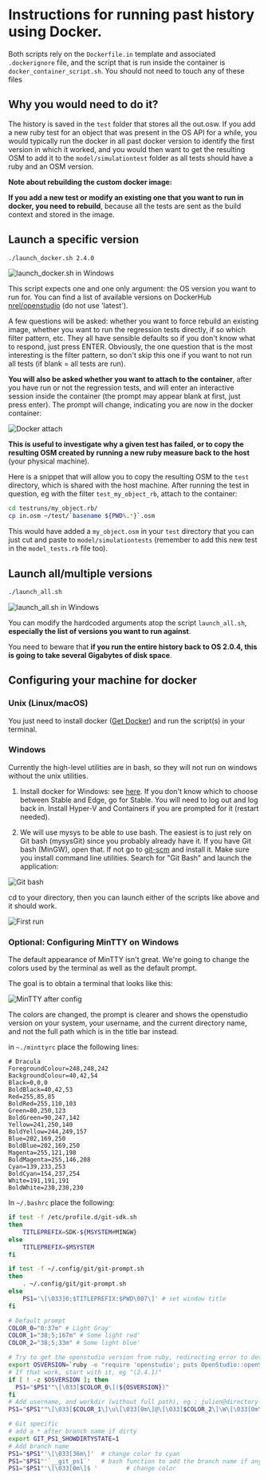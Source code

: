 # Instructions for running past history using Docker.

Both scripts rely on the `Dockerfile.in` template and associated `.dockerignore` file,
and the script that is run inside the container is `docker_container_script.sh`.
You should not need to touch any of these files


## Why you would need to do it?

The history is saved in the `test` folder that stores all the out.osw.
If you add a new ruby test for an object that was present in the OS API for a while,
you would typically run the docker in all past docker version to identify the first version in which it worked,
and you would then want to get the resulting OSM to add it to the `model/simulationtest` folder as all tests should have a ruby and an OSM version.

**Note about rebuilding the custom docker image:**

**If you add a new test or modify an existing one that you want to run in docker, you need to rebuild**, 
because all the tests are sent as the build context and stored in the image.

## Launch a specific version

```bash
./launch_docker.sh 2.4.0
```

![launch_docker.sh in Windows](images/windows_launch_docker.sh.png)

This script expects one and one only argument: the OS version you want to run for. You can find a list of available versions on DockerHub 
[nrel/openstudio](https://hub.docker.com/r/nrel/openstudio/tags/) (do not use 'latest').

A few questions will be asked: whether you want to force rebuild an existing image, whether you want to run the regression tests directly, if so which filter pattern, etc.
They all have sensible defaults so if you don't know what to respond, just press ENTER. Obviously, the one question that is the most interesting is the filter pattern, so don't skip this one
if you want to not run all tests (if blank = all tests are run).

**You will also be asked whether you want to attach to the container**, after you have run or not the regression tests, and will enter an interactive session inside the container
(the prompt may appear blank at first, just press enter). The prompt will change, indicating you are now in the docker container:

![Docker attach](images/docker_attach.png)

**This is useful to investigate why a given test has failed, or to copy the resulting OSM created by running a new ruby measure back to the host** (your physical machine).

Here is a snippet that will allow you to copy the resulting OSM to the `test` directory, which is shared with the host machine.
After running the test in question, eg with the filter `test_my_object_rb`, attach to the container:

```bash
cd testruns/my_object.rb/
cp in.osm ~/test/`basename ${PWD%.*}`.osm
```

This would have added a `my_object.osm` in your `test` directory that you can just cut and paste to `model/simulationtests` (remember to add this new test in the `model_tests.rb` file too).



## Launch all/multiple versions

```bash
./launch_all.sh
```

![launch_all.sh in Windows](images/windows_launch_all.sh.png)

You can modify the hardcoded arguments atop the script `launch_all.sh`, **especially the list of versions you want to run against**.

You need to beware that **if you run the entire history back to OS 2.0.4, this is going to take several Gigabytes of disk space**.


## Configuring your machine for docker

### Unix (Linux/macOS)

You just need to install docker ([Get Docker](https://www.docker.com/get-docker)) and run the script(s) in your terminal.

### Windows

Currently the high-level utilities are in bash, so they will not run on windows without the unix utilities.

1. Install docker for Windows: see [here](https://docs.docker.com/docker-for-windows/install/). 
If you don't know which to choose between Stable and Edge, go for Stable.
You will need to log out and log back in.
Install Hyper-V and Containers if you are prompted for it (restart needed).

2. We will use mysys to be able to use bash. The easiest is to just rely on Git bash (mysysGit) since you probably already have it. If you have Git bash (MinGW), open that.
If not go to [git-scm](https://git-scm.com/downloads) and install it. Make sure you install command line utilities.
Search for "Git Bash" and launch the application:

![Git bash](images/git_bash.png)

cd to your directory, then you can launch either of the scripts like above and it should work.

![First run](images/git_bash_cd_launch.png)

### Optional: Configuring MinTTY on Windows

The default appearance of MinTTY isn't great. We're going to change the colors used by the terminal as well as the default prompt.

The goal is to obtain a terminal that looks like this:

![MinTTY after config](images/Mintty_config.png)

The colors are changed, the prompt is clearer and shows the openstudio version on your system, your username, and the current directory name, 
and not the full path which is in the title bar instead.


in `~./minttyrc` place the following lines:

```
# Dracula
ForegroundColour=248,248,242
BackgroundColour=40,42,54
Black=0,0,0
BoldBlack=40,42,53
Red=255,85,85
BoldRed=255,110,103
Green=80,250,123
BoldGreen=90,247,142
Yellow=241,250,140
BoldYellow=244,249,157
Blue=202,169,250
BoldBlue=202,169,250
Magenta=255,121,198
BoldMagenta=255,146,208
Cyan=139,233,253
BoldCyan=154,237,254
White=191,191,191
BoldWhite=230,230,230
```

In `~/.bashrc` place the following:

```bash
if test -f /etc/profile.d/git-sdk.sh
then
	TITLEPREFIX=SDK-${MSYSTEM#MINGW}
else
	TITLEPREFIX=$MSYSTEM
fi

if test -f ~/.config/git/git-prompt.sh
then
	. ~/.config/git/git-prompt.sh
else
	PS1='\[\033]0;$TITLEPREFIX:$PWD\007\]' # set window title
fi

# Default prompt
COLOR_0="0:37m" # Light Gray' 
COLOR_1="38;5;167m" # Some light red' 
COLOR_2="38;5;33m" # Some light blue'

# Try to get the openstudio version from ruby, redirecting error to dev/null`
export OSVERSION=`ruby -e "require 'openstudio'; puts OpenStudio::openStudioVersion" 2> /dev/null`
# If that work, start with it, eg "(2.4.1)"
if [ ! -z $OSVERSION ]; then
  PS1="$PS1""\[\033[$COLOR_0\](${OSVERSION})"
fi
# Add username, and workdir (without full path), eg : julien@directory
PS1="$PS1""\[\033[$COLOR_1\]\u\[\033[0m\]@\[\033[$COLOR_2\]\W\[\033[0m\]"

# Git specific
# add a * after branch name if dirty
export GIT_PS1_SHOWDIRTYSTATE=1
# Add branch name
PS1="$PS1"'\[\033[36m\]'  # change color to cyan
PS1="$PS1"'`__git_ps1`'   # bash function to add the branch name if any
PS1="$PS1"'\[\033[0m\]$ '        # change color
```